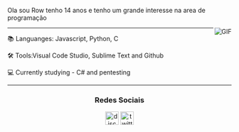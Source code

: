 Ola sou  Row tenho 14 anos e tenho um grande interesse na area de programação

<img align="right" alt="GIF" src="https://media.discordapp.net/attachments/810571323470118983/810571917421445140/a_3e87ebea396235d083a880276553da00.gif" />
<hr>
📚 Languanges: Javascript, Python, C

🛠 Tools:Visual Code Studio, Sublime Text and Github

💻 Currently studying -
C# and pentesting  
<hr>


<h3 align="center">Redes Sociais</h3>
<p align="center">
<a href="/" target="blank"><img align="center" src="https://simpleicons.org/icons/discord.svg" alt="discord" height="30" width="30"/></a>
<a href="https://twitter.com/Sw3tty1" target="blank"><img align="center" src="https://simpleicons.org/icons/twitter.svg" alt="twitter" height="30" width="30"/></a>

